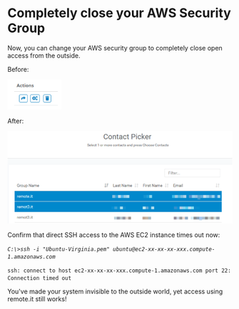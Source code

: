 # Completely close your AWS Security Group

Now, you can change your AWS security group to completely close open access from the outside.

Before:

![](../../.gitbook/assets/image%20%28408%29.png)

After:

![](../../.gitbook/assets/image%20%28146%29.png)

Confirm that direct SSH access to the AWS EC2 instance times out now:

_`C:\>ssh -i "Ubuntu-Virginia.pem" ubuntu@ec2-xx-xx-xx-xxx.compute-1.amazonaws.com`_ 

`ssh: connect to host ec2-xx-xx-xx-xxx.compute-1.amazonaws.com port 22: Connection timed out`

You've made your system invisible to the outside world, yet access using remote.it still works!



